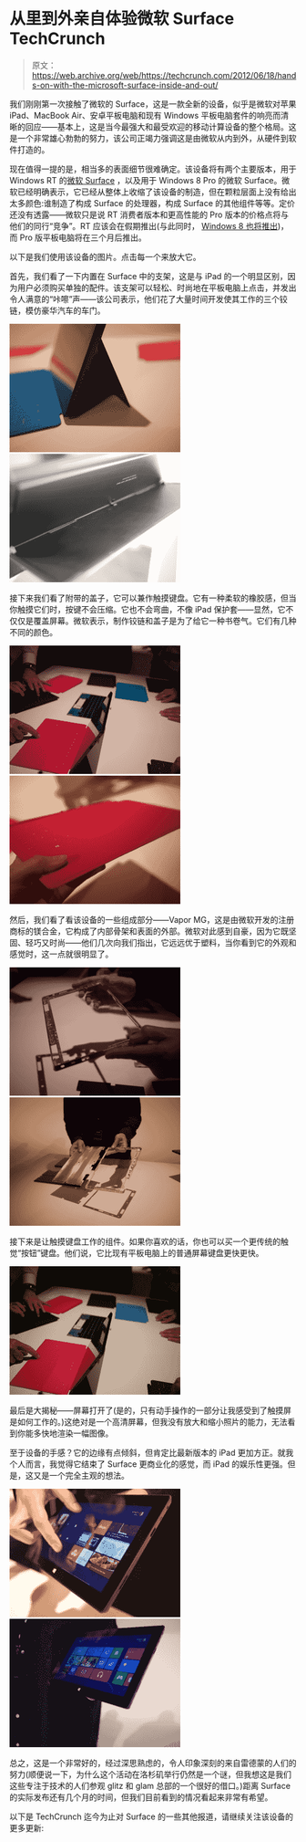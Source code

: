 # 从里到外亲自体验微软 Surface TechCrunch

> 原文：<https://web.archive.org/web/https://techcrunch.com/2012/06/18/hands-on-with-the-microsoft-surface-inside-and-out/>

我们刚刚第一次接触了微软的 Surface，这是一款全新的设备，似乎是微软对苹果 iPad、MacBook Air、安卓平板电脑和现有 Windows 平板电脑套件的响亮而清晰的回应——基本上，这是当今最强大和最受欢迎的移动计算设备的整个格局。这是一个非常雄心勃勃的努力，该公司正竭力强调这是由微软从内到外，从硬件到软件打造的。

现在值得一提的是，相当多的表面细节很难确定。该设备将有两个主要版本，用于 Windows RT 的[微软 Surface](https://web.archive.org/web/20221225132655/http://www.microsoft.com/surface/) ，以及用于 Windows 8 Pro 的微软 Surface。微软已经明确表示，它已经从整体上收缩了该设备的制造，但在颗粒层面上没有给出太多颜色:谁制造了构成 Surface 的处理器，构成 Surface 的其他组件等等。定价还没有透露——微软只是说 RT 消费者版本和更高性能的 Pro 版本的价格点将与他们的同行“竞争”。RT 应该会在假期推出(与此同时， [Windows 8 也将推出](https://web.archive.org/web/20221225132655/https://techcrunch.com/2012/06/17/windows-8-youll-absolutely-hate-it-at-first-but-give-it-a-chance-anyway/))，而 Pro 版平板电脑将在三个月后推出。

以下是我们使用该设备的图片。点击每一个来放大它。

首先，我们看了一下内置在 Surface 中的支架，这是与 iPad 的一个明显区别，因为用户必须购买单独的配件。该支架可以轻松、时尚地在平板电脑上点击，并发出令人满意的“咔嚓”声——该公司表示，他们花了大量时间开发使其工作的三个铰链，模仿豪华汽车的车门。

[![](img/d7fe8749d3c17713548bd509c9e49d9c.png "surface hinge") ](https://web.archive.org/web/20221225132655/https://techcrunch.com/wp-content/uploads/2012/06/p1040881.jpg) [ ![](img/1ea35fda2c5ccfbb56af91426db641e1.png "P1040883")](https://web.archive.org/web/20221225132655/https://techcrunch.com/wp-content/uploads/2012/06/p1040883.jpg)

接下来我们看了附带的盖子，它可以兼作触摸键盘。它有一种柔软的橡胶感，但当你触摸它们时，按键不会压缩。它也不会弯曲，不像 iPad 保护套——显然，它不仅仅是覆盖屏幕。微软表示，制作铰链和盖子是为了给它一种书卷气。它们有几种不同的颜色。

[![](img/a04e64fb664ec688c7b0a0276dcbef10.png "P1040877") ](https://web.archive.org/web/20221225132655/https://techcrunch.com/wp-content/uploads/2012/06/p1040877.jpg) [ ![](img/df5c5d814a8111670d4b90e76ccb1848.png "P1040869")](https://web.archive.org/web/20221225132655/https://techcrunch.com/wp-content/uploads/2012/06/p1040869.jpg)

然后，我们看了看该设备的一些组成部分——Vapor MG，这是由微软开发的注册商标的镁合金，它构成了内部骨架和表面的外部。微软对此感到自豪，因为它既坚固、轻巧又时尚——他们几次向我们指出，它远远优于塑料，当你看到它的外观和感觉时，这一点就很明显了。

[![](img/65307c6bc8290ba071b915f36bcab1fd.png "P1040873") ](https://web.archive.org/web/20221225132655/https://techcrunch.com/wp-content/uploads/2012/06/p1040873.jpg) [ ![](img/b50dd1e9e549357de1d76c20bd7a6d49.png "P1040875")](https://web.archive.org/web/20221225132655/https://techcrunch.com/wp-content/uploads/2012/06/p1040875.jpg)

接下来是让触摸键盘工作的组件。如果你喜欢的话，你也可以买一个更传统的触觉“按钮”键盘。他们说，它比现有平板电脑上的普通屏幕键盘更快更快。

[![](img/6d5d973cee625ea879a9be5165a3db75.png "P1040877")](https://web.archive.org/web/20221225132655/https://techcrunch.com/wp-content/uploads/2012/06/p10408771.jpg)

最后是大揭秘——屏幕打开了(是的，只有动手操作的一部分让我感受到了触摸屏是如何工作的。)这绝对是一个高清屏幕，但我没有放大和缩小照片的能力，无法看到你能多快地渲染一幅图像。

至于设备的手感？它的边缘有点倾斜，但肯定比最新版本的 iPad 更加方正。就我个人而言，我觉得它结束了 Surface 更商业化的感觉，而 iPad 的娱乐性更强。但是，这又是一个完全主观的想法。

[![](img/41ad7be0a54b114ffbcf0cecedb1b31f.png "P1040879") ](https://web.archive.org/web/20221225132655/https://techcrunch.com/wp-content/uploads/2012/06/p1040879.jpg) [ ![](img/e552dea547817bb9e59a2a14e6d3dfcc.png "P1040880")](https://web.archive.org/web/20221225132655/https://techcrunch.com/wp-content/uploads/2012/06/p1040880.jpg)

总之，这是一个非常好的，经过深思熟虑的，令人印象深刻的来自雷德蒙的人们的努力(顺便说一下，为什么这个活动在洛杉矶举行仍然是一个谜，但我想这是我们这些专注于技术的人们参观 glitz 和 glam 总部的一个很好的借口。)距离 Surface 的实际发布还有几个月的时间，但我们目前看到的情况看起来非常有希望。

以下是 TechCrunch 迄今为止对 Surface 的一些其他报道，请继续关注该设备的更多更新: